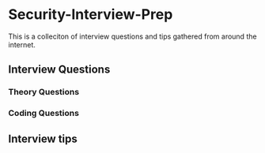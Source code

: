 # Security-Interview-Prep
This is a colleciton of interview questions and tips gathered from around the internet.

## Interview Questions
### Theory Questions
### Coding Questions
## Interview tips
